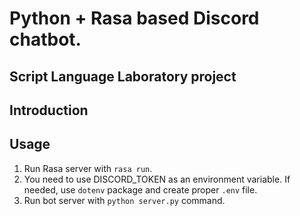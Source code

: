 # Python + Rasa based Discord chatbot.

## Script Language Laboratory project

## Introduction

## Usage

1. Run Rasa server with `rasa run`.
2. You need to use DISCORD_TOKEN as an environment variable. If needed, use `dotenv` package and create proper `.env`
   file.
3. Run bot server with `python server.py` command.